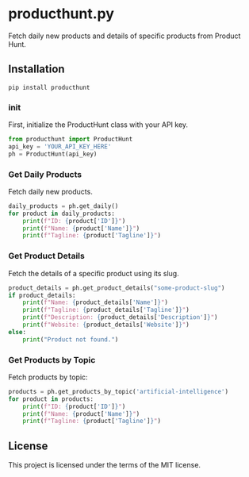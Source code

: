 # producthunt.py

Fetch daily new products and details of specific products from Product Hunt.

## Installation

```
pip install producthunt
```

### init

First, initialize the ProductHunt class with your API key.

```python
from producthunt import ProductHunt
api_key = 'YOUR_API_KEY_HERE'
ph = ProductHunt(api_key)
```

### Get Daily Products

Fetch daily new products.

```python
daily_products = ph.get_daily()
for product in daily_products:
    print(f"ID: {product['ID']}")
    print(f"Name: {product['Name']}")
    print(f"Tagline: {product['Tagline']}")
```

### Get Product Details

Fetch the details of a specific product using its slug.

```python
product_details = ph.get_product_details("some-product-slug")
if product_details:
    print(f"Name: {product_details['Name']}")
    print(f"Tagline: {product_details['Tagline']}")
    print(f"Description: {product_details['Description']}")
    print(f"Website: {product_details['Website']}")
else:
    print("Product not found.")
```

### Get Products by Topic

Fetch products by topic:

```python
products = ph.get_products_by_topic('artificial-intelligence')
for product in products:
    print(f"ID: {product['ID']}")
    print(f"Name: {product['Name']}")
    print(f"Tagline: {product['Tagline']}")
```

## License

This project is licensed under the terms of the MIT license.


